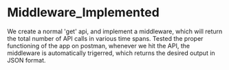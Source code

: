 # Middleware_Implemented
We create a normal 'get' api, and implement a middleware, which will return the total number of API calls in various time spans. Tested the proper functioning of the app on postman, whenever we hit the API, the middleware is automatically trigerred, which returns the desired output in JSON format.
